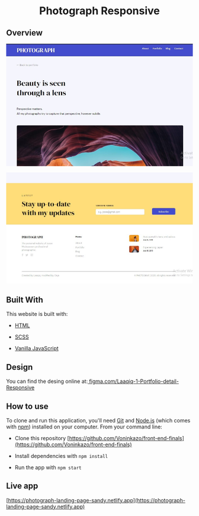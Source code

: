 <h1 align="center">Photograph Responsive</h1>

## Overview
![screenshot](./assets/screenshot1.jpg)

![screenshot](./assets/screenshot2.jpg)

## Built With
This website is built with:
 - [HTML](https://www.google.com/search?q=html&rlz=1C1AVFC_enMG885MG885&oq=html&aqs=chrome..69i57j0l2j69i61j69i60l2j69i65l2.1712j0j1&sourceid=chrome&ie=UTF-8)

 - [SCSS](https://sass-lang.com/guide)

 - [Vanilla JavaScript](https://developer.mozilla.org/en-US/docs/Web/JavaScript)


## Design
You can find the desing online at:[ figma.com/Laaqiq-1-Portfolio-detail-Responsive](figma.com/Laaqiq-1-Portfolio-detail-Responsive)

## How to use

To clone and run this application, you'll need [Git](https://git-scm.com) and [Node.js](https://nodejs.org/en/download/) (which comes with [npm](http://npmjs.com)) installed on your computer. From your command line:


-  Clone this repository [https://github.com/Voninkazo/front-end-finals](https://github.com/Voninkazo/front-end-finals)

-  Install dependencies with `npm install`

- Run the app with `npm start`


## Live app
[https://photograph-landing-page-sandy.netlify.app](https://photograph-landing-page-sandy.netlify.app)
